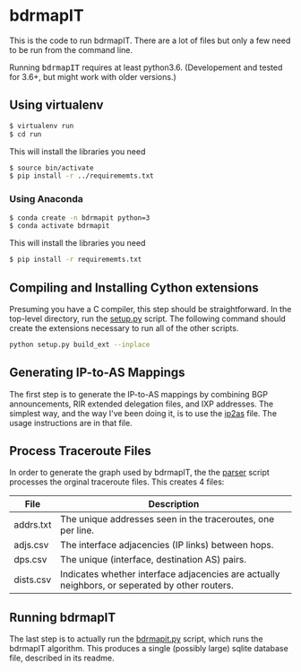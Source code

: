 # bdrmapIT
This is the code to run bdrmapIT. There are a lot of files but only a few need to be run from the command line.

Running <tt>bdrmapIT</tt> requires at least python3.6. (Developement and tested for 3.6+, but might work with older versions.)

## Using virtualenv
```bash
$ virtualenv run
$ cd run
```

This will install the libraries you need
```bash
$ source bin/activate
$ pip install -r ../requirememts.txt
```

### Using Anaconda
```bash
$ conda create -n bdrmapit python=3
$ conda activate bdrmapit
```

This will install the libraries you need
```bash
$ pip install -r requirememts.txt
```

## Compiling and Installing Cython extensions
Presuming you have a C compiler, this step should be straightforward. In the top-level directory, run the [setup.py](setup.py) script. The following command should create the extensions necessary to run all of the other scripts.
```bash
python setup.py build_ext --inplace
```

## Generating IP-to-AS Mappings
The first step is to generate the IP-to-AS mappings by combining BGP announcements, RIR extended delegation files, and IXP addresses. The simplest way, and the way I've been doing it, is to use the [ip2as](ip2as.md) file. The usage instructions are in that file.

## Process Traceroute Files
In order to generate the graph used by bdrmapIT, the the [parser](parser.md) script processes the orginal traceroute files. This creates 4 files:

|File|Description|
|---|---|
|addrs.txt|The unique addresses seen in the traceroutes, one per line.|
|adjs.csv|The interface adjacencies (IP links) between hops.|
|dps.csv|The unique (interface, destination AS) pairs.|
|dists.csv|Indicates whether interface adjacencies are actually neighbors, or seperated by other routers.|

## Running bdrmapIT
The last step is to actually run the [bdrmapit.py](bdrmapit.md) script, which runs the bdrmapIT algorithm. This produces a single (possibly large) sqlite database file, described in its readme.
